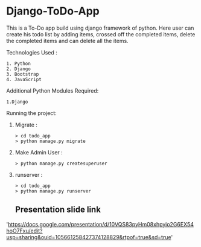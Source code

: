 # Django-ToDo-App
This is a To-Do app build using django framework of python. Here user can create his todo list by adding items, crossed off the completed items, delete the completed items and can delete all the items.



Technologies Used : 

    1. Python
    2. Django
    3. Bootstrap
    4. JavaScript
    
Additional Python Modules Required:

    1.Django
    
Running the project:

1. Migrate :

       > cd todo_app
       > python manage.py migrate
    
2. Make Admin User :

       > python manage.py createsuperuser
    
3. runserver :

       > cd todo_app 
       > python manage.py runserver

   ## Presentation slide link
'https://docs.google.com/presentation/d/10VQS83pyHm08xhpyio2G6EX54hoO7Fxu/edit?usp=sharing&ouid=105661258427374128829&rtpof=true&sd=true'

   
   
   
